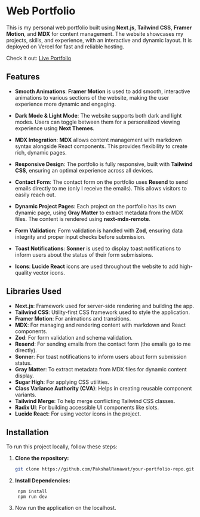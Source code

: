# Web Portfolio

This is my personal web portfolio built using **Next.js**, **Tailwind CSS**, **Framer Motion**, and **MDX** for content management. The website showcases my projects, skills, and experience, with an interactive and dynamic layout. It is deployed on Vercel for fast and reliable hosting.

Check it out: [Live Portfolio](https://pakshal-portfolio-git-main-pakshal-ranawats-projects.vercel.app)

## Features

- **Smooth Animations**: **Framer Motion** is used to add smooth, interactive animations to various sections of the website, making the user experience more dynamic and engaging.
  
- **Dark Mode & Light Mode**: The website supports both dark and light modes. Users can toggle between them for a personalized viewing experience using **Next Themes**.

- **MDX Integration**: **MDX** allows content management with markdown syntax alongside React components. This provides flexibility to create rich, dynamic pages.

- **Responsive Design**: The portfolio is fully responsive, built with **Tailwind CSS**, ensuring an optimal experience across all devices.

- **Contact Form**: The contact form on the portfolio uses **Resend** to send emails directly to me (only I receive the emails). This allows visitors to easily reach out.

- **Dynamic Project Pages**: Each project on the portfolio has its own dynamic page, using **Gray Matter** to extract metadata from the MDX files. The content is rendered using **next-mdx-remote**.

- **Form Validation**: Form validation is handled with **Zod**, ensuring data integrity and proper input checks before submission.

- **Toast Notifications**: **Sonner** is used to display toast notifications to inform users about the status of their form submissions.

- **Icons**: **Lucide React** icons are used throughout the website to add high-quality vector icons.


## Libraries Used

- **Next.js**: Framework used for server-side rendering and building the app.
- **Tailwind CSS**: Utility-first CSS framework used to style the application.
- **Framer Motion**: For animations and transitions.
- **MDX**: For managing and rendering content with markdown and React components.
- **Zod**: For form validation and schema validation.
- **Resend**: For sending emails from the contact form (the emails go to me directly).
- **Sonner**: For toast notifications to inform users about form submission status.
- **Gray Matter**: To extract metadata from MDX files for dynamic content display.
- **Sugar High**: For applying CSS utilities.
- **Class Variance Authority (CVA)**: Helps in creating reusable component variants.
- **Tailwind Merge**: To help merge conflicting Tailwind CSS classes.
- **Radix UI**: For building accessible UI components like slots.
- **Lucide React**: For using vector icons in the project.

## Installation

To run this project locally, follow these steps:

1. **Clone the repository:**

   ```bash
   git clone https://github.com/PakshalRanawat/your-portfolio-repo.git
   ```
2. **Install Dependencies:**

        npm install
        npm run dev

3. Now run the application on the localhost.
